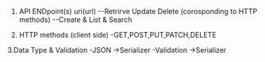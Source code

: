 1. API ENDpoint(s) uri(url)
	--Retrirve Update Delete (corosponding to HTTP methods)
	--Create & List & Search 

2. HTTP methods (client side)
	-GET,POST,PUT,PATCH,DELETE

3.Data Type & Validation
	-JSON ->Serializer
	-Validation ->Serializer
